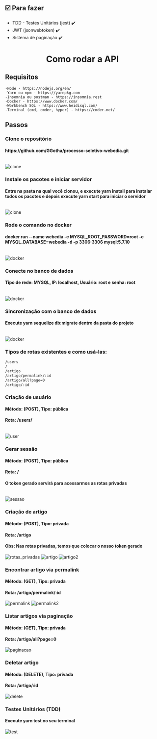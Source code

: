 ## :ballot_box_with_check: Para fazer

- TDD - Testes Unitários (jest) :heavy_check_mark:
- JWT (jsonwebtoken) :heavy_check_mark:
- Sistema de paginação :heavy_check_mark:

<h1 align="center">
    Como rodar a API
</h1>

## Requisitos

```
-Node - https://nodejs.org/en/
-Yarn ou npm - https://yarnpkg.com
-Insomnia ou postman - https://insomnia.rest
-Docker - https://www.docker.com/
-Workbench SQL - https://www.heidisql.com/
-Terminal (cmd, cmder, hyper) - https://cmder.net/
```

## Passos

<h3>Clone o repositório</h3>
<h4>https://github.com/GGotha/processo-seletivo-webedia.git</h4>
<br>
<img src="./src/assets/readme/clone.png" alt="clone">

<h3>Instale os pacotes e iniciar servidor</h3>
<h4>Entre na pasta na qual você clonou, e execute yarn install para instalar todos os pacotes e depois execute yarn
    start para iniciar o servidor</h4>
<br>
<img src="./src/assets/readme/install.png" alt="clone">

<h3>Rode o comando no docker</h3>
<h4>docker run --name webedia -e MYSQL_ROOT_PASSWORD=root -e
    MYSQL_DATABASE=webedia -d -p 3306:3306 mysql:5.7.10</h4>
<br>
<img src="./src/assets/readme/docker.png" alt="docker">

<h3>Conecte no banco de dados</h3>
<h4>Tipo de rede: MYSQL, IP: localhost, Usuário: root e senha: root</h4>
<br>
<img src="./src/assets/readme/db.png" alt="docker">

<h3>Sincronização com o banco de dados</h3>
<h4>Execute yarn sequelize db:migrate dentro da pasta do projeto</h4>
<br>
<img src="./src/assets/readme/migration.png" alt="docker">

<h3>Tipos de rotas existentes e como usá-las:</h3>

```bash
/users
/
/artigo
/artigo/permalink/:id
/artigo/all?page=0
/artigo/:id
```

<h3>Criação de usuário</h3>
<h4>Método: (POST), Tipo: pública</h4>
<h4>Rota: /users/</h4>
<br>
<img src="./src/assets/readme/user.png" alt="user">
<h3>Gerar sessão</h3>
<h4>Método: (POST), Tipo: pública</h4>
<h4>Rota: /</h4>
<h4>O token gerado servirá para acessarmos as rotas privadas</h4>
<br>
<img src="./src/assets/readme/sessao.png" alt="sessao">
<br>
<h3>Criação de artigo</h3>
<h4>Método: (POST), Tipo: privada</h4>
<h4>Rota: /artigo</h4>
<h4>Obs: Nas rotas privadas, temos que colocar o nosso token gerado</h4>
<img src="./src/assets/readme/rotas_privadas.png" alt="rotas_privadas">
<img src="./src/assets/readme/artigo.png" alt="artigo">
<img src="./src/assets/readme/artigo2.png" alt="artigo2">
<br>
<h3>Encontrar artigo via permalink</h3>
<h4>Método: (GET), Tipo: privada</h4>
<h4>Rota: /artigo/permalink/:id</h4>
<img src="./src/assets/readme/permalink.png" alt="permalink">
<img src="./src/assets/readme/permalink2.png" alt="permalink2">
<br>
<h3>Listar artigos via paginação</h3>
<h4>Método: (GET), Tipo: privada</h4>
<h4>Rota: /artigo/all?page=0</h4>
<img src="./src/assets/readme/paginacao.png" alt="paginacao">
<br>
<h3>Deletar artigo</h3>
<h4>Método: (DELETE), Tipo: privada</h4>
<h4>Rota: /artigo/:id</h4>
<img src="./src/assets/readme/delete.png" alt="delete">
<br>
<h3>Testes Unitários (TDD)</h3>
<h4>Execute yarn test no seu terminal</h4>
<img src="./src/assets/readme/test.png" alt="test">
<br>
